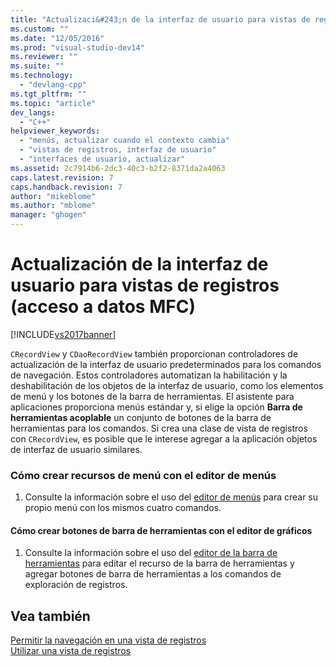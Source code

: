 ```yaml
---
title: "Actualizaci&#243;n de la interfaz de usuario para vistas de registros (acceso a datos MFC) | Microsoft Docs"
ms.custom: ""
ms.date: "12/05/2016"
ms.prod: "visual-studio-dev14"
ms.reviewer: ""
ms.suite: ""
ms.technology: 
  - "devlang-cpp"
ms.tgt_pltfrm: ""
ms.topic: "article"
dev_langs: 
  - "C++"
helpviewer_keywords: 
  - "menús, actualizar cuando el contexto cambia"
  - "vistas de registros, interfaz de usuario"
  - "interfaces de usuario, actualizar"
ms.assetid: 2c7914b6-2dc3-40c3-b2f2-8371da2a4063
caps.latest.revision: 7
caps.handback.revision: 7
author: "mikeblome"
ms.author: "mblome"
manager: "ghogen"
---
```

# Actualizaci&#243;n de la interfaz de usuario para vistas de registros (acceso a datos MFC)
[!INCLUDE[vs2017banner](../assembler/inline/includes/vs2017banner.md)]

`CRecordView` y `CDaoRecordView` también proporcionan controladores de actualización de la interfaz de usuario predeterminados para los comandos de navegación.  Estos controladores automatizan la habilitación y la deshabilitación de los objetos de la interfaz de usuario, como los elementos de menú y los botones de la barra de herramientas.  El asistente para aplicaciones proporciona menús estándar y, si elige la opción **Barra de herramientas acoplable** un conjunto de botones de la barra de herramientas para los comandos.  Si crea una clase de vista de registros con `CRecordView`, es posible que le interese agregar a la aplicación objetos de interfaz de usuario similares.  
  
### Cómo crear recursos de menú con el editor de menús  
  
1.  Consulte la información sobre el uso del [editor de menús](../mfc/menu-editor.md) para crear su propio menú con los mismos cuatro comandos.  
  
#### Cómo crear botones de barra de herramientas con el editor de gráficos  
  
1.  Consulte la información sobre el uso del [editor de la barra de herramientas](../mfc/toolbar-editor.md) para editar el recurso de la barra de herramientas y agregar botones de barra de herramientas a los comandos de exploración de registros.  
  
## Vea también  
 [Permitir la navegación en una vista de registros](../data/supporting-navigation-in-a-record-view-mfc-data-access.md)   
 [Utilizar una vista de registros](../data/using-a-record-view-mfc-data-access.md)